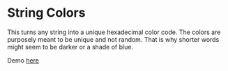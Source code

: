 String Colors
=============

This turns any string into a unique hexadecimal color code. The colors are purposely meant to be unique and not random. That is why shorter words might seem to be darker or a shade of blue.

Demo [here](https://mattflow.github.io/string-color/)
